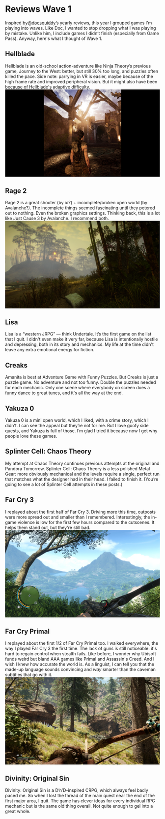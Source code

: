 # Reviews Wave 1
Inspired by[@docsquiddy](https://twitter.com/docsquiddy)’s yearly reviews, this year I grouped games I'm playing into waves. Like Doc, I wanted to stop dropping what I was playing by mistake. Unlike him, I include games I didn’t finish (especially from Game Pass). Anyway, here's what I thought of Wave 1.
## Hellblade
Hellblade is an old-school action-adventure like Ninja Theory’s previous game, Journey to the West: better, but still 30% too long, and puzzles often killed the pace. Side note: parrying in VR is easier, maybe because of the high frame rate and improved peripheral vision. But it might also have been because of Hellblade's adaptive difficulty.
![A woman in pictish clothes and tattoos stands in the middle of a broken-down hall. The frame is still standing, and a door at the end, but there's no roof. The sun shines in brightly.](hellblade.jpg)
## Rage 2
Rage 2 is a great shooter (by id?) + incomplete/broken open world (by Avalanche?). The incomplete things seemed fascinating until they petered out to nothing. Even the broken graphics settings. Thinking back, this is a lot like Just Cause 3 by Avalanche. I recommend both.
![A road runs through an oily olive-coloured swampland. Both sides of the road are forested with scrawny trees that are enough to block the smoky setting sun.](rage-2.png)
## Lisa
Lisa is a “western JRPG” — think Undertale. It’s the first game on the list that I quit. I didn't even make it very far, because Lisa is intentionally hostile and depressing, both in its story and mechanics. My life at the time didn't leave any extra emotional energy for fiction.
## Creaks
Amanita is best at Adventure Game with Funny Puzzles. But Creaks is just a puzzle game. No adventure and not too funny. Double the puzzles needed for each mechanic. Only one scene where everybody on screen does a funny dance to great tunes, and it's all the way at the end.
## Yakuza 0
Yakuza 0 is a mini open world, which I liked, with a crime story, which I didn’t. I can see the appeal but they’re not for me. But I love goofy side quests, and Yakuza is full of those. I’m glad I tried it because now I get why people love these games.
## Splinter Cell: Chaos Theory
My attempt at Chaos Theory continues previous attempts at the original and Pandora Tomorrow. Splinter Cell: Chaos Theory is a less polished Metal Gear: more obviously mechanical and the levels require a single, perfect run that matches what the designer had in their head. I failed to finish it. (You’re going to see a lot of Splinter Cell attempts in these posts.)
## Far Cry 3
I replayed about the first half of Far Cry 3. Driving more this time, outposts were more spread out and smaller than I remembered. Interestingly, the in-game violence is low for the first few hours compared to the cutscenes. It helps them stand out, but they're still bad.
![A hand holds a bow in front of a grassy cliffside. In the distance a lake is surrounded by pristine jungle, rising to volcanos and then, the sea.](far-cry-3.jpg)
## Far Cry Primal
I replayed about the first 1/2 of Far Cry Primal too. I walked everywhere, the way I played Far Cry 3 the first time. The lack of guns is still noticeable: it's hard to regain control when stealth fails. Like before, I wonder why Ubisoft funds weird but bland AAA games like Primal and Assassin's Creed. And I wish I knew how accurate the world is. As a linguist, I can tell you that the made-up language sounds convincing and *way* smarter than the caveman subtitles that go with it.
![A hand holds a bow in front of a grassy, lightly wooded hillside. Giant stones bracket a possible path up toward a ridge. The sun is beaming down so that leaves cast stark shadows.](far-cry-primal.jpg)
## Divinity: Original Sin
Divinity: Original Sin is a D’n’D-inspired CRPG, which always feel badly paced me. So when I lost the thread of the main quest near the end of the first major area, I quit. The game has clever ideas for every individual RPG mechanic but is the same old thing overall. Not quite enough to gel into a great whole.